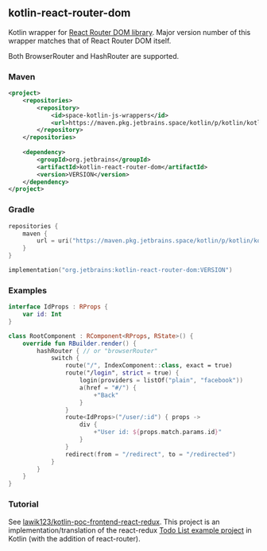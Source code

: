 ## kotlin-react-router-dom

Kotlin wrapper for [React Router DOM library](https://reacttraining.com/react-router/). 
Major version number of this wrapper matches that of React Router DOM itself.

Both BrowserRouter and HashRouter are supported.

### Maven

```xml
<project>
    <repositories>
        <repository>
            <id>space-kotlin-js-wrappers</id>
            <url>https://maven.pkg.jetbrains.space/kotlin/p/kotlin/kotlin-js-wrappers</url>
        </repository>
    </repositories>
    
    <dependency>
        <groupId>org.jetbrains</groupId>
        <artifactId>kotlin-react-router-dom</artifactId>
        <version>VERSION</version>
    </dependency>
</project>
```

### Gradle

```kotlin
repositories {
    maven {
        url = uri("https://maven.pkg.jetbrains.space/kotlin/p/kotlin/kotlin-js-wrappers")
    }
}

implementation("org.jetbrains:kotlin-react-router-dom:VERSION")
```

### Examples

```kotlin
interface IdProps : RProps {
    var id: Int
}

class RootComponent : RComponent<RProps, RState>() {
    override fun RBuilder.render() {
        hashRouter { // or "browserRouter"
            switch {
                route("/", IndexComponent::class, exact = true)
                route("/login", strict = true) {
                    login(providers = listOf("plain", "facebook"))
                    a(href = "#/") {
                        +"Back"
                    }
                }
                route<IdProps>("/user/:id") { props ->
                    div {
                        +"User id: ${props.match.params.id}"
                    }
                }
                redirect(from = "/redirect", to = "/redirected")
            }
        }
    }
}
```

### Tutorial

See [lawik123/kotlin-poc-frontend-react-redux](https://github.com/lawik123/kotlin-poc-frontend-react-redux).
This project is an implementation/translation of the react-redux [Todo List example project](https://redux.js.org/basics/example) in Kotlin (with the addition of react-router).
